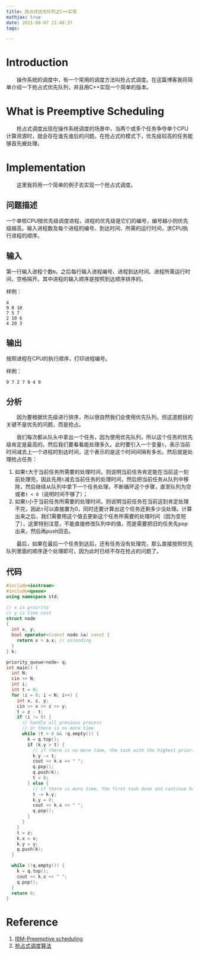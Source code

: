 ```yaml
---
title: 抢占式优先队列之C++实现
mathjax: true
date: 2021-08-07 21:48:37
tags:

---
```


# Introduction

&emsp;&emsp;操作系统的调度中，有一个常用的调度方法叫抢占式调度。在这篇博客我将简单介绍一下抢占式优先队列，并且用C++实现一个简单的版本。

<!-- more -->

# What is Preemptive Scheduling

&emsp;&emsp;抢占式调度出现在操作系统调度的场景中，当两个或多个任务争夺单个CPU计算资源时，就会存在谁先谁后的问题。在抢占式的模式下，优先级较高的任务能够首先被处理。

# Implementation

&emsp;&emsp;这里我将用一个简单的例子去实现一个抢占式调度。

## 问题描述

一个单核CPU按优先级调度进程，进程的优先级是它们的编号，编号越小则优先级越高。输入进程数及每个进程的编号、到达时间、所需的运行时间，求CPU执行进程的顺序。

## 输入

第一行输入进程个数`N`，之后每行输入进程编号、进程到达时间、进程所需运行时间，空格隔开。其中进程的输入顺序是按照到达顺序排序的。

样例：

```
4
9 0 10
7 5 7
2 10 6
4 20 3
```

## 输出

按照进程在CPU的执行顺序，打印进程编号。

样例：

```
9 7 2 7 9 4 9
```

## 分析

&emsp;&emsp;因为要根据优先级进行排序，所以很自然我们会使用优先队列。但这道题目的关键不是优先的问题，而是抢占。

&emsp;&emsp;我们每次都从队头中拿出一个任务，因为使用优先队列，所以这个任务的优先级肯定是最高的。然后我们要看看能处理多久。此时要引入一个变量`t`，表示当前时间减去上一个进程的到达时间，这个表示的是这个时间间隔有多长。然后就是处理抢占任务：

1. 如果`t`大于当前任务所需要的处理时间，则说明当前任务肯定能在当前这一刻前处理完，因此先用`t`减去当前任务的处理时间，然后把当前任务从队列中移除，然后继续从队列中拿下一个任务处理，不断循环这个步骤，直至队列为空或者`t < 0`（说明时间不够了）；
2. 如果`t`小于当前任务所需要的处理时间，则说明当前任务在当前这刻肯定处理不完，因此`t`可以直接置为0，同时还要计算出这个任务还剩多少没处理。计算出来之后，我们需要用这个值去更新这个任务所需要的处理时间（因为变短了），这里特别注意，不能直接修改队列中的值，而是需要把旧的任务先pop出来，然后再push回去。

&emsp;&emsp;最后，如果在最后一个任务到达后，还有任务没有处理完，那么直接按照优先队列里面的顺序逐个处理即可，因为此时已经不存在抢占的问题了。

## 代码

```c++
#include<iostream>
#include<queue>
using namespace std;

// x is proirity
// y is time cost
struct node
{
  int x, y;
  bool operator<(const node &a) const {
    return x > a.x; // ascending
  }
} k;

priority_queue<node> q;
int main() {
  int N;
  cin >> N;
  int i;
  int t = 0;
  for (i = 0; i < N; i++) {
    int x, z, y;
    cin >> x >> z >> y;
    t = z - t;
    if (i != 0) {
      // handle all previous process
      // or there is no more time
      while (t > 0 && !q.empty()) {
        k = q.top();
        if (k.y > t) {
          // if there is no more time, the task with the highest priority will use those time
          k.y -= t;
          cout << k.x << " ";
          q.pop();
          q.push(k);
          t = 0;
        } else {
          // if there is more time, the first task done and continue handling next task
          t -= k.y;
          k.y = 0;
          cout << k.x << " ";
          q.pop();
        }
      }
    }
    t = z;
    k.x = x;
    k.y = y;
    q.push(k);
  }

  while (!q.empty()) {
    k = q.top();
    cout << k.x << " ";
    q.pop();
  }
  return 0;
}
```

# Reference

1. [IBM-Preemptive scheduling](https://www.ibm.com/docs/en/spectrum-lsf/10.1.0?topic=scheduling-about-preemptive)
2. [抢占式调度算法](https://blog.csdn.net/adfguochen/article/details/92593386)